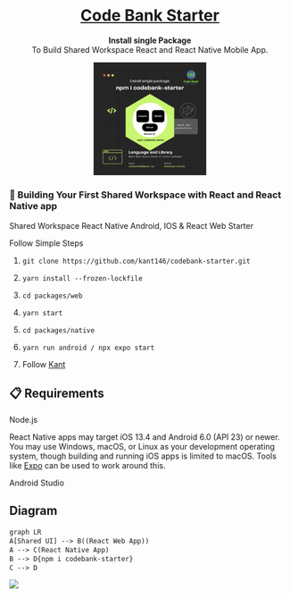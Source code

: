 <h1 align="center">
  <a href="">
   Code Bank Starter 
  </a>
</h1>

<p align="center">
  <strong>Install single Package</strong><br>
  To Build Shared Workspace React and React Native Mobile App.
</p>

<p align="center"> <img  width="40%"  src="./Black and Green Modern Recruitment LinkedIn Post (2).png"  /> </p>

### 🎉 Building Your First Shared Workspace with React and React Native app 


Shared Workspace React Native Android, IOS &amp; React Web Starter

Follow Simple Steps 

1. `git clone https://github.com/kant146/codebank-starter.git`

2. `yarn install --frozen-lockfile`
3. `cd packages/web`
4. `yarn start`
5. `cd packages/native`
6. `yarn run android / npx expo start`
7. Follow <a href="https://github.com/kant146">Kant</a>

## 📋 Requirements
Node.js

React Native apps may target iOS 13.4 and Android 6.0 (API 23) or newer. You may use Windows, macOS, or Linux as your development operating system, though building and running iOS apps is limited to macOS. Tools like [Expo](https://expo.dev/) can be used to work around this.

Android Studio 

## Diagram
```mermaid
graph LR
A[Shared UI] --> B((React Web App))
A --> C(React Native App)
B --> D{npm i codebank-starter}
C --> D
```
<img src="https://t.bkit.co/w_664f623feee0a.gif" />


